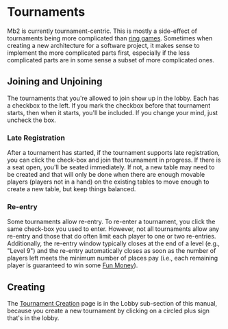 # Tournaments

Mb2 is currently tournament-centric.  This is mostly a side-effect of
tournaments being more complicated than [ring games](./ring_games.html).
Sometimes when creating a new architecture for a software project, it
makes sense to implement the more complicated parts first, especially
if the less complicated parts are in some sense a subset of more
complicated ones.

## Joining and Unjoining

The tournaments that you're allowed to join show up in the lobby.
Each has a checkbox to the left. If you mark the checkbox before that
tournament starts, then when it starts, you'll be included. If you
change your mind, just uncheck the box.

### Late Registration

After a tournament has started, if the tournament supports late registration,
you can click the check-box and join that tournament in progress.  If
there is a seat open, you'll be seated immediately.  If not, a new table
may need to be created and that will only be done when there are enough
movable players (players not in a hand) on the existing tables to move
enough to create a new table, but keep things balanced.

### Re-entry

Some tournaments allow re-entry. To re-enter a tournament, you click the
same check-box you used to enter. However, not all tournaments allow any
re-entry and those that do often limit each player to one or two re-entries.
Additionally, the re-entry window typically closes at the end of a level
(e.g., "Level 9") and the re-entry automatically closes as soon as the
number of players left meets the minimum number of places pay (i.e., each
remaining player is guaranteed to win some [Fun Money](/fun_money.md)).


## Creating

The [Tournament Creation](./lobby/new_event.html) page is in the Lobby
sub-section of this manual, because you create a new tournament by
clicking on a circled plus sign that's in the lobby.

